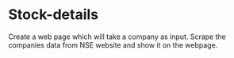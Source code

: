 # Stock-details
Create a web page which will take a company as input. Scrape the companies data from NSE website and show it on the webpage.

